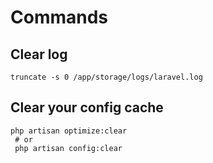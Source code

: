 # Commands
## Clear log
````
truncate -s 0 /app/storage/logs/laravel.log
````

## Clear your config cache
````
php artisan optimize:clear
 # or
 php artisan config:clear
````

